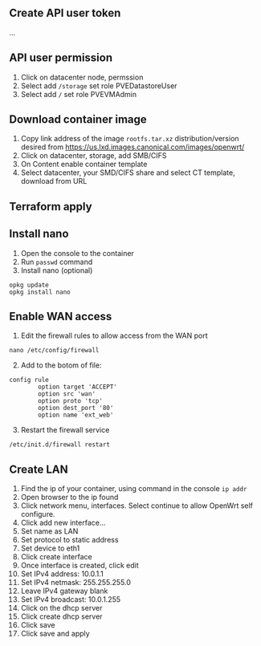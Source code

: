 ## Create API user token
...

## API user permission
1. Click on datacenter node, permssion
2. Select add `/storage` set role PVEDatastoreUser
3. Select add `/` set role PVEVMAdmin

## Download container image
1. Copy link address of the image `rootfs.tar.xz` distribution/version desired from https://us.lxd.images.canonical.com/images/openwrt/
2. Click on datacenter, storage, add SMB/CIFS
3. On Content enable container template
4. Select datacenter, your SMD/CIFS share and select CT template, download from URL

## Terraform apply

## Install nano
1. Open the console to the container
2. Run `passwd` command
3. Install nano (optional)
```
opkg update
opkg install nano
```

## Enable WAN access
1. Edit the firewall rules to allow access from the WAN port
```
nano /etc/config/firewall
```
2. Add to the botom of file:
```
config rule                      
        option target 'ACCEPT'   
        option src 'wan'         
        option proto 'tcp'       
        option dest_port '80'    
        option name 'ext_web'
```
3. Restart the firewall service
```
/etc/init.d/firewall restart   
```

## Create LAN
1. Find the ip of your container, using command in the console `ip addr`
2. Open browser to the ip found
3. Click network menu, interfaces. Select continue to allow OpenWrt self configure.
4. Click add new interface...
5. Set name as LAN
6. Set protocol to static address
7. Set device to eth1
8. Click create interface
9. Once interface is created, click edit
10. Set IPv4 address: 10.0.1.1
11. Set IPv4 netmask: 255.255.255.0
12. Leave IPv4 gateway blank
13. Set IPv4 broadcast: 10.0.1.255
14. Click on the dhcp server
15. Click create dhcp server
16. Click save
17. Click save and apply
